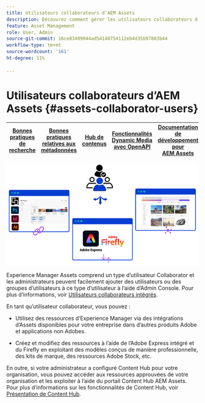 ```yaml
---
title: Utilisateurs collaborateurs d’AEM Assets
description: Découvrez comment gérer les utilisateurs collaborateurs d’AEM Assets et leurs privilèges.
feature: Asset Management
role: User, Admin
source-git-commit: 16ce83409044ad54140754112eb4d35b97883b44
workflow-type: tm+mt
source-wordcount: '161'
ht-degree: 11%

---
```


# Utilisateurs collaborateurs d’AEM Assets {#assets-collaborator-users}

| [Bonnes pratiques de recherche](/help/assets/search-best-practices.md) | [Bonnes pratiques relatives aux métadonnées](/help/assets/metadata-best-practices.md) | [Hub de contenus](/help/assets/product-overview.md) | [Fonctionnalités Dynamic Media avec OpenAPI](/help/assets/dynamic-media-open-apis-overview.md) | [Documentation de développement pour AEM Assets](https://developer.adobe.com/experience-cloud/experience-manager-apis/) |
| ------------- | --------------------------- |---------|----|-----|

![Bannière utilisateurs collaborateurs AEM Assets](/help/assets/assets/aem-assets-collaborator-users-banner.png)

Experience Manager Assets comprend un type d’utilisateur Collaborator et les administrateurs peuvent facilement ajouter des utilisateurs ou des groupes d’utilisateurs à ce type d’utilisateur à l’aide d’Admin Console. Pour plus d’informations, voir [Utilisateurs collaborateurs intégrés](/help/assets/enable-assets-ultimate.md#onboard-collaborator-users).

En tant qu’utilisateur collaborateur, vous pouvez :

* Utilisez des ressources d’Experience Manager via des intégrations d’Assets disponibles pour votre entreprise dans d’autres produits Adobe et applications non Adobes.

* Créez et modifiez des ressources à l’aide de l’Adobe Express intégré et du Firefly en exploitant des modèles conçus de manière professionnelle, des kits de marque, des ressources Adobe Stock, etc.


En outre, si votre administrateur a configuré Content Hub pour votre organisation, vous pouvez accéder aux ressources approuvées de votre organisation et les exploiter à l’aide du portail Content Hub AEM Assets. Pour plus d’informations sur les fonctionnalités de Content Hub, voir [Présentation de Content Hub](/help/assets/product-overview.md).